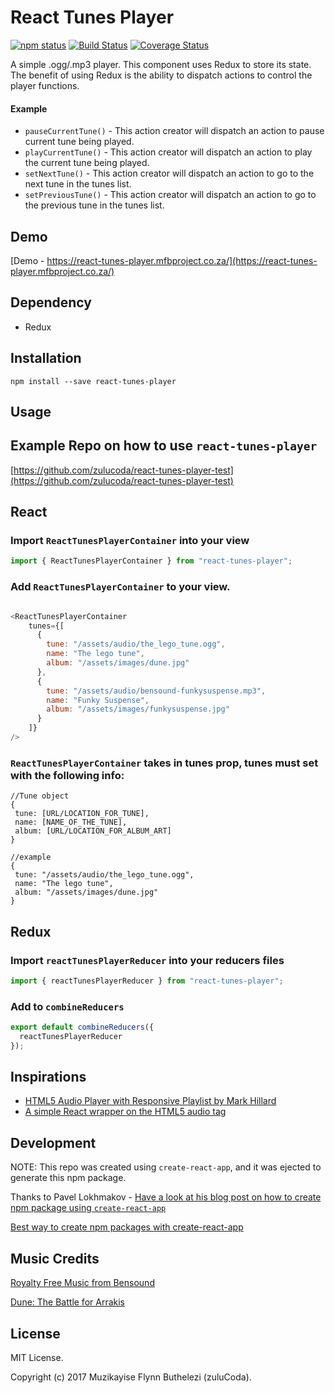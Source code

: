 
# React Tunes Player
[![npm status](https://img.shields.io/npm/v/react-tunes-player.svg)](https://www.npmjs.com/package/react-tunes-player) 
[![Build Status](https://travis-ci.org/zulucoda/react-tunes-player.svg?branch=master)](https://travis-ci.org/zulucoda/react-tunes-player) 
[![Coverage Status](https://coveralls.io/repos/github/zulucoda/react-tunes-player/badge.svg?branch=master)](https://coveralls.io/github/zulucoda/react-tunes-player?branch=master)


A simple .ogg/.mp3 player. This component uses Redux to store its state.
The benefit of using Redux is the ability to dispatch actions to control the player functions.

#### Example
- `pauseCurrentTune()` - This action creator will dispatch an action to pause current tune being played.
- `playCurrentTune()` - This action creator will dispatch an action to play the current tune being played.
- `setNextTune()` - This action creator will dispatch an action to go to the next tune in the tunes list.
- `setPreviousTune()` - This action creator will dispatch an action to go to the previous tune in the tunes list.

## Demo
[Demo - https://react-tunes-player.mfbproject.co.za/](https://react-tunes-player.mfbproject.co.za/)

## Dependency
- Redux

## Installation

````
npm install --save react-tunes-player
````

## Usage

## Example Repo on how to use `react-tunes-player`
[https://github.com/zulucoda/react-tunes-player-test](https://github.com/zulucoda/react-tunes-player-test)

## React

### Import `ReactTunesPlayerContainer` into your view

````javascript
import { ReactTunesPlayerContainer } from "react-tunes-player";
````

### Add `ReactTunesPlayerContainer` to your view.

````javascript

<ReactTunesPlayerContainer
    tunes={[
      {
        tune: "/assets/audio/the_lego_tune.ogg",
        name: "The lego tune",
        album: "/assets/images/dune.jpg"
      },
      {
        tune: "/assets/audio/bensound-funkysuspense.mp3",
        name: "Funky Suspense",
        album: "/assets/images/funkysuspense.jpg"
      }
    ]}
/>
````

### `ReactTunesPlayerContainer` takes in tunes prop, tunes must set with the following info:
```
//Tune object
{
 tune: [URL/LOCATION_FOR_TUNE],
 name: [NAME_OF_THE_TUNE],
 album: [URL/LOCATION_FOR_ALBUM_ART]
}

//example
{
 tune: "/assets/audio/the_lego_tune.ogg",
 name: "The lego tune",
 album: "/assets/images/dune.jpg"
}
```

## Redux
### Import `reactTunesPlayerReducer` into your reducers files
```javascript
import { reactTunesPlayerReducer } from "react-tunes-player";
```
### Add to `combineReducers`
```javascript
export default combineReducers({
  reactTunesPlayerReducer
});
```

## Inspirations
- [HTML5 Audio Player with Responsive Playlist by Mark Hillard](https://codepen.io/markhillard/pen/Hjcwu)
- [A simple React wrapper on the HTML5 audio tag](https://github.com/justinmc/react-audio-player)

## Development
NOTE: This repo was created using `create-react-app`, and it was ejected to generate this npm package.

Thanks to Pavel Lokhmakov - [Have a look at his blog post on how to create npm package using `create-react-app`](https://medium.com/@lokhmakov/best-way-to-create-npm-packages-with-create-react-app-b24dd449c354)

[Best way to create npm packages with create-react-app](https://medium.com/@lokhmakov/best-way-to-create-npm-packages-with-create-react-app-b24dd449c354)

## Music Credits
[Royalty Free Music from Bensound](http://www.bensound.com/)

[Dune: The Battle for Arrakis](https://en.wikipedia.org/wiki/Dune_II)

## License
MIT License.

Copyright (c) 2017 Muzikayise Flynn Buthelezi (zuluCoda).
